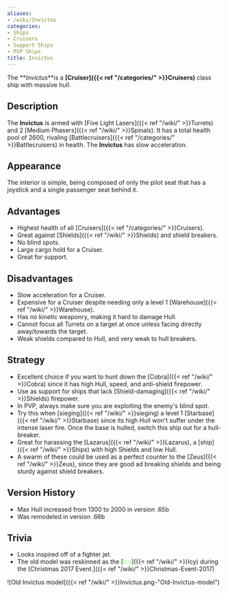 ```yaml
---
aliases:
- /wiki/Invictus
categories:
- Ships
- Cruisers
- Support Ships
- PVP Ships
title: Invictus
---
```


The **_Invictus_**is a **[Cruiser]({{< ref "/categories/" >}}Cruisers)** class ship with massive hull.

## Description

The **Invictus** is armed with [Five Light Lasers]({{< ref "/wiki/" >}}Turrets) and 2 [Medium Phasers]({{< ref "/wiki/" >}}Spinals). It has a total health pool of 2600, rivaling [Battlecruisers]({{< ref "/categories/" >}}Battlecruisers) in health. The **Invictus** has slow acceleration.

## Appearance

The interior is simple, being composed of only the pilot seat that has a joystick and a single passenger seat behind it.

## Advantages

- Highest health of all [Cruisers]({{< ref "/categories/" >}}Cruisers).
- Great against [Shields]({{< ref "/wiki/" >}}Shields) and shield breakers.
- No blind spots.
- Large cargo hold for a Cruiser.
- Great for support.

## Disadvantages

- Slow acceleration for a Cruiser.
- Expensive for a Cruiser despite needing only a level 1 [Warehouse]({{< ref "/wiki/" >}}Warehouse).
- Has no kinetic weaponry, making it hard to damage Hull.
- Cannot focus all Turrets on a target at once unless facing directly away/towards the target.
- Weak shields compared to Hull, and very weak to hull breakers.

## Strategy

- Excellent choice if you want to hunt down the [Cobra]({{< ref "/wiki/" >}}Cobra) since it has high Hull, speed, and anti-shield firepower.
- Use as support for ships that lack [Shield-damaging]({{< ref "/wiki/" >}}Shields) firepower.
- In PVP, always make sure you are exploiting the enemy's blind spot.
- Try this when [sieging]({{< ref "/wiki/" >}}sieging) a level 1 [Starbase]({{< ref "/wiki/" >}}Starbase) since its high Hull won't suffer under the intense laser fire. Once the base is hulled, switch this ship out for a hull-breaker.
- Great for harassing the [Lazarus]({{< ref "/wiki/" >}}Lazarus), a [ship]({{< ref "/wiki/" >}}Ships) with high Shields and low Hull.
- A swarm of these could be used as a perfect counter to the [Zeus]({{< ref "/wiki/" >}}Zeus), since they are good ad breaking shields and being sturdy against shield breakers.

## Version History 

- Max Hull increased from 1300 to 2000 in version .65b
- Was remodeled in version .66b

## Trivia

- Looks inspired off of a fighter jet.
- The old model was reskinned as the [<span style="color:#8dfc80">Icy</span>]({{< ref "/wiki/" >}}Icy) during the [Christmas 2017 Event.]({{< ref "/wiki/" >}}Christmas-Event-2017)

![Old Invictus model]({{< ref "/wiki/" >}}Invictus.png-"Old-Invictus-model")